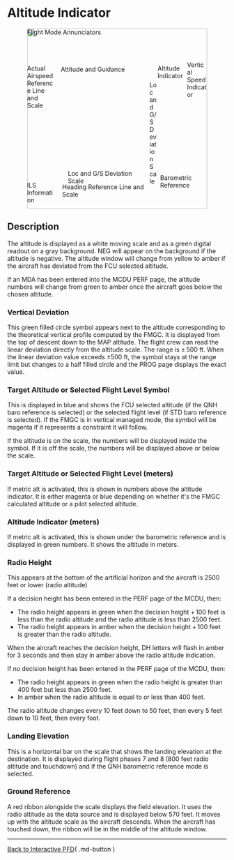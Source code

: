 <link rel="stylesheet" href="../../../../../stylesheets/pfd-interactive.css">

# Altitude Indicator

<div style="position: relative; width: 413px; height: auto; margin-left: auto;  margin-right: auto;">
    <img src="/pilots-corner/a32nx/assets/a32nx-briefing/pfd/pfd-small.png" style="width: 413px; height: auto;">
    <a href="/pilots-corner/a32nx/a32nx-briefing/pfd/fma/">               <div class="imagemap"             style="position: absolute; left:     0%; top:     0%; width:   100%; height: 15.00%;"><span class="imagemapname">Flight Mode Annunciators</span></div></a>
    <a href="/pilots-corner/a32nx/a32nx-briefing/pfd/altitude-indicator/"><div class="imagemap highlighted" style="position: absolute; left: 72.60%; top: 20.00%; width: 16.00%; height: 58.00%;"><span class="imagemapname">Altitude Indicator</span></div></a>
    <a href="/pilots-corner/a32nx/a32nx-briefing/pfd/vertical-speed/">    <div class="imagemap"             style="position: absolute; left: 89.00%; top: 18.15%; width: 11.00%; height: 64.20%;"><span class="imagemapname">Vertical Speed Indicator</span></div></a>
    <a href="/pilots-corner/a32nx/a32nx-briefing/pfd/baro-ref/">          <div class="imagemap"             style="position: absolute; left: 74.04%; top: 81.00%; width: 19.44%; height:   5.8%;"><span class="imagemapname">Barometric Reference</span></div></a>
    <a href="/pilots-corner/a32nx/a32nx-briefing/pfd/artificial-horizon/"><div class="imagemap "            style="position: absolute; left: 18.74%; top: 20.62%; width: 48.81%; height: 56.68%;"><span class="imagemapname">Attitude and Guidance</span></div></a>
    <a href="/pilots-corner/a32nx/a32nx-briefing/pfd/speedtape/">         <div class="imagemap"             style="position: absolute; left:     0%; top: 20.17%; width: 15.35%; height: 57.86%;"><span class="imagemapname">Actual Airspeed Reference Line and Scale</span></div></a>
    <a href="/pilots-corner/a32nx/a32nx-briefing/pfd/heading-ref/">       <div class="imagemap"             style="position: absolute; left: 19.58%; top: 86.09%; width: 47.48%; height: 12.17%;"><span class="imagemapname">Heading Reference Line and Scale</span></div></a>
    <a href="/pilots-corner/a32nx/a32nx-briefing/pfd/ils-indicator/">     <div class="imagemap"             style="position: absolute; left: 22.70%; top: 78.40%; width: 42.88%; height:  5.34%;"><span class="imagemapname">Loc and G/S Deviation Scale</span></div></a>
    <a href="/pilots-corner/a32nx/a32nx-briefing/pfd/ils-indicator/">     <div class="imagemap"             style="position: absolute; left: 68.10%; top: 29.41%; width:  4.01%; height: 41.10%;"><span class="imagemapname">Loc and G/S Deviation Scale</span></div></a>
    <a href="/pilots-corner/a32nx/a32nx-briefing/pfd/ils-indicator/">     <div class="imagemap"             style="position: absolute; left:     0%; top: 85.00%; width: 16.00%; height: 13.00%;"><span class="imagemapname">ILS Information</span></div></a>
</div>

## Description

The altitude is displayed as a white moving scale and as a green digital readout on a gray background. NEG will appear on the background if the altitude is negative. The altitude window will change from yellow to amber if the aircraft has deviated from the FCU selected altitude.

If an MDA has been entered into the MCDU PERF page, the altitude numbers will change from green to amber once the aircraft goes below the chosen altitude.

### Vertical Deviation

This green filled circle symbol appears next to the altitude corresponding to the theoretical vertical profile computed by the FMGC. It is displayed from the top of descent down to the MAP altitude. The flight crew can read the linear deviation directly from the altitude scale. The range is ± 500 ft. When the linear deviation value exceeds ±500 ft, the symbol stays at the range limit but changes to a half filled circle and the PROG page displays the exact value.

### Target Altitude or Selected Flight Level Symbol

This is displayed in blue and shows the FCU selected altitude (if the QNH baro reference is selected) or the selected flight level (if STD baro reference is selected). If the FMGC is in vertical managed mode, the symbol will be magenta if it represents a constraint it will follow.

If the altitude is on the scale, the numbers will be displayed inside the symbol. If it is off the scale, the numbers will be displayed above or below the scale.

### Target Altitude or Selected Flight Level (meters)

If metric alt is activated, this is shown in numbers above the altitude indicator. It is either magenta or blue depending on whether it's the FMGC calculated altitude or a pilot selected altitude.

### Altitude Indicator (meters)

If metric alt is activated, this is shown under the barometric reference and is displayed in green numbers. It shows the altitude in meters.

### Radio Height

This appears at the bottom of the artificial horizon and the aircraft is 2500 feet or lower (radio altitude)

If a decision height has been entered in the PERF page of the MCDU, then:

- The radio height appears in green when the decision height + 100 feet is less than the radio altitude and the radio altitude is less than 2500 feet.
- The radio height appears in amber when the decision height + 100 feet is greater than the radio altitude.

When the aircraft reaches the decision height, DH letters will flash in amber for 3 seconds and then stay in amber above the radio altitude indication.

If no decision height has been entered in the PERF page of the MCDU, then:

- The radio height appears in green when the radio height is greater than 400 feet but less than 2500 feet.
- In amber when the radio altitude is equal to or less than 400 feet.

The radio altitude changes every 10 feet down to 50 feet, then every 5 feet down to 10 feet, then every foot.

### Landing Elevation

This is a horizontal bar on the scale that shows the landing elevation at the destination. It is displayed during flight phases 7 and 8 (800 feet radio altitude and touchdown) and if the QNH barometric reference mode is selected.

### Ground Reference

A red ribbon alongside the scale displays the field elevation. It uses the radio altitude as the data source and is displayed below 570 feet. It moves up with the altitude scale as the aircraft descends. When the aircraft has touched down, the ribbon will be in the middle of the altitude window.

---
[Back to Interactive PFD](index.md){ .md-button }
